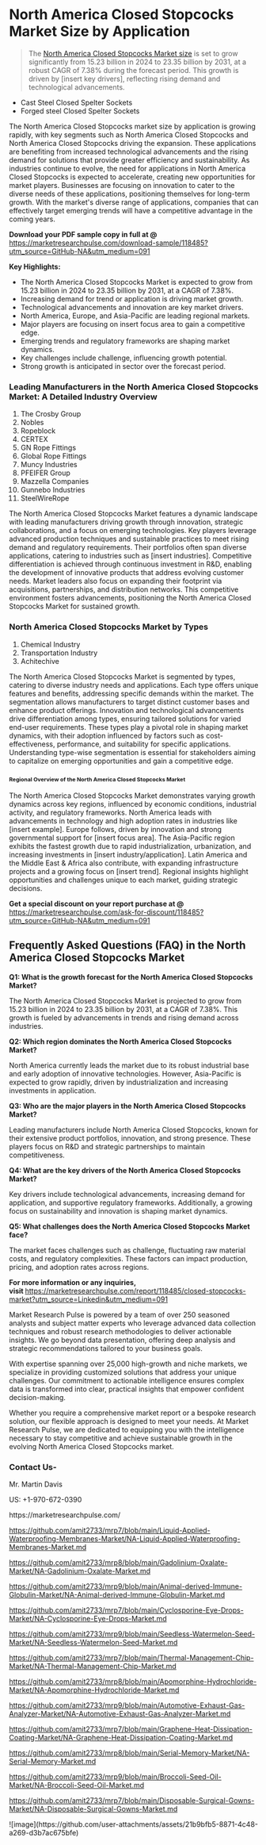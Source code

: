 <h1>North America Closed Stopcocks Market&nbsp;Size by Application</h1><blockquote><p>The <a href="https://marketresearchpulse.com/download-sample/118485?utm_source=GitHub-NA&amp;utm_medium=091">North America Closed Stopcocks Market size</a> is set to grow significantly from 15.23 billion in 2024 to 23.35 billion by 2031, at a robust CAGR of 7.38% during the forecast period. This growth is driven by [insert key drivers], reflecting rising demand and technological advancements.</p></blockquote><ul><li>Cast Steel Closed Spelter Sockets<li> Forged steel Closed Spelter Sockets</li></ul><p>The North America Closed Stopcocks market size by application is growing rapidly, with key segments such as North America Closed Stopcocks and North America Closed Stopcocks driving the expansion. These applications are benefiting from increased technological advancements and the rising demand for solutions that provide greater efficiency and sustainability. As industries continue to evolve, the need for applications in North America Closed Stopcocks is expected to accelerate, creating new opportunities for market players. Businesses are focusing on innovation to cater to the diverse needs of these applications, positioning themselves for long-term growth. With the market's diverse range of applications, companies that can effectively target emerging trends will have a competitive advantage in the coming years.</p><p><strong>Download your PDF sample copy in full at @ </strong><a href="https://marketresearchpulse.com/download-sample/118485?utm_source=GitHub-NA&amp;utm_medium=091">https://marketresearchpulse.com/download-sample/118485?utm_source=GitHub-NA&amp;utm_medium=091</a></p><p><strong>Key Highlights: </strong></p><ul><li>The North America Closed Stopcocks Market is expected to grow from 15.23 billion in 2024 to 23.35 billion by 2031, at a CAGR of 7.38%.</li><li>Increasing demand for trend or application is driving market growth.</li><li>Technological advancements and innovation are key market drivers.</li><li>North America, Europe, and Asia-Pacific are leading regional markets.</li><li>Major players are focusing on insert focus area to gain a competitive edge.</li><li>Emerging trends and regulatory frameworks are shaping market dynamics.</li><li>Key challenges include challenge, influencing growth potential.</li><li>Strong growth is anticipated in sector over the forecast period.</li></ul><h3>Leading Manufacturers in the North America Closed Stopcocks Market: A Detailed Industry Overview</h3><ol><li>The Crosby Group</li><li>Nobles</li><li>Ropeblock</li><li>CERTEX</li><li>GN Rope Fittings</li><li>Global Rope Fittings</li><li>Muncy Industries</li><li>PFEIFER Group</li><li>Mazzella Companies</li><li>Gunnebo Industries</li><li>SteelWireRope</li></ol><div class="flex max-w-full flex-col flex-grow"><div class="min-h-8 text-message flex w-full flex-col items-end gap-2 whitespace-normal break-words [.text-message+&amp;]:mt-5" dir="auto" data-message-author-role="assistant" data-message-id="fd8432e4-4910-450d-b182-61b7bfb0a01f" data-message-model-slug="gpt-4o"><div class="flex w-full flex-col gap-1 empty:hidden first:pt-[3px]"><div class="markdown prose w-full break-words dark:prose-invert light"><p>The North America Closed Stopcocks Market features a dynamic landscape with leading manufacturers driving growth through innovation, strategic collaborations, and a focus on emerging technologies. Key players leverage advanced production techniques and sustainable practices to meet rising demand and regulatory requirements. Their portfolios often span diverse applications, catering to industries such as [insert industries]. Competitive differentiation is achieved through continuous investment in R&amp;D, enabling the development of innovative products that address evolving customer needs. Market leaders also focus on expanding their footprint via acquisitions, partnerships, and distribution networks. This competitive environment fosters advancements, positioning the North America Closed Stopcocks Market for sustained growth.</p></div></div></div></div><h3>North America Closed Stopcocks Market by Types</h3><ol><li>Chemical Industry<li> Transportation Industry<li> Achitechive</li></ol><div class="flex max-w-full flex-col flex-grow"><div class="min-h-8 text-message flex w-full flex-col items-end gap-2 whitespace-normal break-words [.text-message+&amp;]:mt-5" dir="auto" data-message-author-role="assistant" data-message-id="084470be-0bb7-4664-bddf-5156b4f41249" data-message-model-slug="gpt-4o-mini"><div class="flex w-full flex-col gap-1 empty:hidden first:pt-[3px]"><div class="markdown prose w-full break-words dark:prose-invert light"><p>The North America Closed Stopcocks Market is segmented by types, catering to diverse industry needs and applications. Each type offers unique features and benefits, addressing specific demands within the market. The segmentation allows manufacturers to target distinct customer bases and enhance product offerings. Innovation and technological advancements drive differentiation among types, ensuring tailored solutions for varied end-user requirements. These types play a pivotal role in shaping market dynamics, with their adoption influenced by factors such as cost-effectiveness, performance, and suitability for specific applications. Understanding type-wise segmentation is essential for stakeholders aiming to capitalize on emerging opportunities and gain a competitive edge.</p></div></div></div></div><h3><span style="font-size: 11px;">Regional Overview of the North America Closed Stopcocks Market</span></h3><div class="flex max-w-full flex-col flex-grow"><div class="min-h-8 text-message flex w-full flex-col items-end gap-2 whitespace-normal break-words [.text-message+&amp;]:mt-5" dir="auto" data-message-author-role="assistant" data-message-id="e9038762-ce64-4e30-91c9-9bd413514231" data-message-model-slug="gpt-4o-mini"><div class="flex w-full flex-col gap-1 empty:hidden first:pt-[3px]"><div class="markdown prose w-full break-words dark:prose-invert light"><p>The North America Closed Stopcocks Market demonstrates varying growth dynamics across key regions, influenced by economic conditions, industrial activity, and regulatory frameworks. North America leads with advancements in technology and high adoption rates in industries like [insert example]. Europe follows, driven by innovation and strong governmental support for [insert focus area]. The Asia-Pacific region exhibits the fastest growth due to rapid industrialization, urbanization, and increasing investments in [insert industry/application]. Latin America and the Middle East &amp; Africa also contribute, with expanding infrastructure projects and a growing focus on [insert trend]. Regional insights highlight opportunities and challenges unique to each market, guiding strategic decisions.</p></div></div></div></div><p><strong>Get a special discount on your report purchase at @ </strong><a href="https://marketresearchpulse.com/ask-for-discount/118485?utm_source=GitHub-NA&amp;utm_medium=091">https://marketresearchpulse.com/ask-for-discount/118485?utm_source=GitHub-NA&amp;utm_medium=091</a></p><h2>Frequently Asked Questions (FAQ) in the North America Closed Stopcocks Market</h2><p><strong>Q1: What is the growth forecast for the North America Closed Stopcocks Market?</strong></p><p>The North America Closed Stopcocks Market is projected to grow from 15.23 billion in 2024 to 23.35 billion by 2031, at a CAGR of 7.38%. This growth is fueled by advancements in trends and rising demand across industries.</p><p><strong>Q2: Which region dominates the North America Closed Stopcocks Market?</strong></p><p>North America currently leads the market due to its robust industrial base and early adoption of innovative technologies. However, Asia-Pacific is expected to grow rapidly, driven by industrialization and increasing investments in application.</p><p><strong>Q3: Who are the major players in the North America Closed Stopcocks Market?</strong></p><p>Leading manufacturers include North America Closed Stopcocks, known for their extensive product portfolios, innovation, and strong presence. These players focus on R&amp;D and strategic partnerships to maintain competitiveness.</p><p><strong>Q4: What are the key drivers of the North America Closed Stopcocks Market?</strong></p><p>Key drivers include technological advancements, increasing demand for application, and supportive regulatory frameworks. Additionally, a growing focus on sustainability and innovation is shaping market dynamics.</p><p><strong>Q5: What challenges does the North America Closed Stopcocks Market face?</strong></p><p>The market faces challenges such as challenge, fluctuating raw material costs, and regulatory complexities. These factors can impact production, pricing, and adoption rates across regions.</p><p><strong>For more information or any inquiries, visit&nbsp;</strong><a href="https://marketresearchpulse.com/report/118485/closed-stopcocks-market?utm_source=Linkedin&utm_medium=091">https://marketresearchpulse.com/report/118485/closed-stopcocks-market?utm_source=Linkedin&utm_medium=091</a></p><p>Market Research Pulse is powered by a team of over 250 seasoned analysts and subject matter experts who leverage advanced data collection techniques and robust research methodologies to deliver actionable insights. We go beyond data presentation, offering deep analysis and strategic recommendations tailored to your business goals.</p><p>With expertise spanning over 25,000 high-growth and niche markets, we specialize in providing customized solutions that address your unique challenges. Our commitment to actionable intelligence ensures complex data is transformed into clear, practical insights that empower confident decision-making.</p><p>Whether you require a comprehensive market report or a bespoke research solution, our flexible approach is designed to meet your needs. At Market Research Pulse, we are dedicated to equipping you with the intelligence necessary to stay competitive and achieve sustainable growth in the evolving North America Closed Stopcocks market.</p><h3><strong>Contact Us-</strong></h3><p>Mr. Martin Davis</p><p>US: +1-970-672-0390</p><p>https://marketresearchpulse.com/</p><p><a href="https://github.com/amit2733/mrp7/blob/main/Liquid-Applied-Waterproofing-Membranes-Market/NA-Liquid-Applied-Waterproofing-Membranes-Market.md">https://github.com/amit2733/mrp7/blob/main/Liquid-Applied-Waterproofing-Membranes-Market/NA-Liquid-Applied-Waterproofing-Membranes-Market.md</a></p><p><a href="https://github.com/amit2733/mrp8/blob/main/Gadolinium-Oxalate-Market/NA-Gadolinium-Oxalate-Market.md">https://github.com/amit2733/mrp8/blob/main/Gadolinium-Oxalate-Market/NA-Gadolinium-Oxalate-Market.md</a></p><p><a href="https://github.com/amit2733/mrp9/blob/main/Animal-derived-Immune-Globulin-Market/NA-Animal-derived-Immune-Globulin-Market.md">https://github.com/amit2733/mrp9/blob/main/Animal-derived-Immune-Globulin-Market/NA-Animal-derived-Immune-Globulin-Market.md</a></p><p><a href="https://github.com/amit2733/mrp7/blob/main/Cyclosporine-Eye-Drops-Market/NA-Cyclosporine-Eye-Drops-Market.md">https://github.com/amit2733/mrp7/blob/main/Cyclosporine-Eye-Drops-Market/NA-Cyclosporine-Eye-Drops-Market.md</a></p><p><a href="https://github.com/amit2733/mrp9/blob/main/Seedless-Watermelon-Seed-Market/NA-Seedless-Watermelon-Seed-Market.md">https://github.com/amit2733/mrp9/blob/main/Seedless-Watermelon-Seed-Market/NA-Seedless-Watermelon-Seed-Market.md</a></p><p><a href="https://github.com/amit2733/mrp7/blob/main/Thermal-Management-Chip-Market/NA-Thermal-Management-Chip-Market.md">https://github.com/amit2733/mrp7/blob/main/Thermal-Management-Chip-Market/NA-Thermal-Management-Chip-Market.md</a></p><p><a href="https://github.com/amit2733/mrp8/blob/main/Apomorphine-Hydrochloride-Market/NA-Apomorphine-Hydrochloride-Market.md">https://github.com/amit2733/mrp8/blob/main/Apomorphine-Hydrochloride-Market/NA-Apomorphine-Hydrochloride-Market.md</a></p><p><a href="https://github.com/amit2733/mrp9/blob/main/Automotive-Exhaust-Gas-Analyzer-Market/NA-Automotive-Exhaust-Gas-Analyzer-Market.md">https://github.com/amit2733/mrp9/blob/main/Automotive-Exhaust-Gas-Analyzer-Market/NA-Automotive-Exhaust-Gas-Analyzer-Market.md</a></p><p><a href="https://github.com/amit2733/mrp7/blob/main/Graphene-Heat-Dissipation-Coating-Market/NA-Graphene-Heat-Dissipation-Coating-Market.md">https://github.com/amit2733/mrp7/blob/main/Graphene-Heat-Dissipation-Coating-Market/NA-Graphene-Heat-Dissipation-Coating-Market.md</a></p><p><a href="https://github.com/amit2733/mrp8/blob/main/Serial-Memory-Market/NA-Serial-Memory-Market.md">https://github.com/amit2733/mrp8/blob/main/Serial-Memory-Market/NA-Serial-Memory-Market.md</a></p><p><a href="https://github.com/amit2733/mrp9/blob/main/Broccoli-Seed-Oil-Market/NA-Broccoli-Seed-Oil-Market.md">https://github.com/amit2733/mrp9/blob/main/Broccoli-Seed-Oil-Market/NA-Broccoli-Seed-Oil-Market.md</a></p><p><a href="https://github.com/amit2733/mrp7/blob/main/Disposable-Surgical-Gowns-Market/NA-Disposable-Surgical-Gowns-Market.md">https://github.com/amit2733/mrp7/blob/main/Disposable-Surgical-Gowns-Market/NA-Disposable-Surgical-Gowns-Market.md</a></p>
![image](https://github.com/user-attachments/assets/21b9bfb5-8871-4c48-a269-d3b7ac675bfe)
